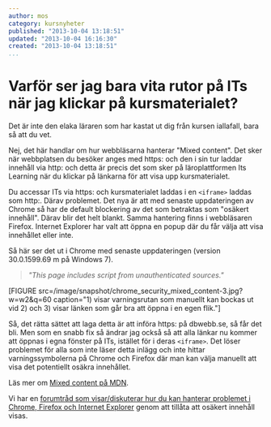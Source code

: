 ```yaml
---
author: mos
category: kursnyheter
published: "2013-10-04 13:18:51"
updated: "2013-10-04 16:16:30"
created: "2013-10-04 13:18:51"
...
```

Varför ser jag bara vita rutor på ITs när jag klickar på kursmaterialet?
==================================

Det är inte den elaka läraren som har kastat ut dig från kursen iallafall, bara så att du vet.

Nej, det här handlar om hur webbläsarna hanterar "Mixed content". Det sker när webbplatsen du besöker anges med https: och den i sin tur laddar innehåll via http: och detta är precis det som sker på läroplattformen Its Learning när du klickar på länkarna för att visa upp kursmaterialet. 

<!--more-->

Du accessar ITs via https: och kursmaterialet laddas i en `<iframe>` laddas som http:. Därav problemet. Det nya är att med senaste uppdateringen av Chrome så har de default blockering av det som betraktas som "osäkert innehåll". Därav blir det helt blankt. Samma hantering finns i webbläsaren Firefox. Internet Explorer har valt att öppna en popup där du får välja att visa innehållet eller inte.

Så här ser det ut i Chrome med senaste uppdateringen (version 30.0.1599.69 m på Windows 7).

> *"This page includes script from unauthenticated sources."*

[FIGURE src=/image/snapshot/chrome_security_mixed_content-3.jpg?w=w2&q=60 caption="1) visar varningsrutan som manuellt kan bockas ut vid 2) och 3) visar länken som går bra att öppna i en egen flik."]

Så, det rätta sättet att laga detta är att införa https: på dbwebb.se, så får det bli. Men som en snabb fix så ändrar jag också så att alla länkar nu kommer att öppnas i egna fönster på ITs, istället för i deras `<iframe>`. Det löser problemet för alla som inte läser detta inlägg och inte hittar varningssymbolerna på Chrome och Firefox där man kan välja manuellt att visa det potentiellt osäkra innehållet.

Läs mer om [Mixed content på MDN](https://developer.mozilla.org/en-US/docs/Security/MixedContent).

Vi har en [forumtråd som visar/diskuterar hur du kan hanterar problemet i Chrome, Firefox och Internet Explorer](t/1433) genom att tillåta att osäkert innehåll visas.